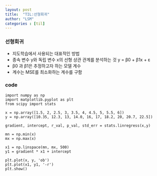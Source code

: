 ```yaml
---
layout: post
title:  "TIL:선형회귀"
author: "LSM"
categories : [til]
---
```

### 선형회귀
- 지도학습에서 사용되는 대표적인 방법
- 종속 변수 y와 독립 변수 x의 선형 상관 관계를 분석하는 것
y = β0 + β1x + ε
- β0 과 β1은 추정하고자 하는 모델 계수
- 계수는 MSE를 최소화하는 계수를 구함

### code
```
import numpy as np
import matplotlib.pyplot as plt
from scipy import stats

x = np.array([1.5, 2, 2.5, 3, 3.5, 4, 4.5, 5, 5.5, 6])
y = np.array([10.35, 12.3, 13, 14.0, 16, 17, 18.2, 20, 20.7, 22.5])

gradient, intercept, r_val, p_val, std_err = stats.linregress(x,y)

mn = np.min(x)
mx = np.max(x)

x1 = np.linspace(mn, mx, 500)
y1 = gradient * x1 + intercept

plt.plot(x, y, 'ob')
plt.plot(x1, y1, '-r')
plt.show()
```